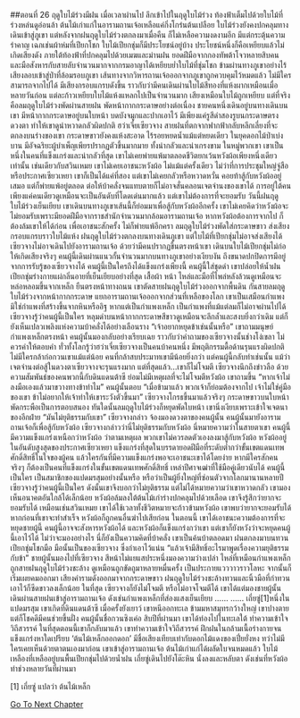 ##ตอนที่ 26 ฤดูใบไม้ร่วงมีฝน
เมื่อเวลาผ่านไป ลึกเข้าไปในฤดูใบไม้ร่วง ท้องฟ้าเต็มไปด้วยใบไม้ที่ร่วงหล่นดูอ่อนล้า ต้นไม้เก่าแก่ในอารามถานเจ้อเหลือแค่กิ่งโกร๋นต้นเปลือย
ใบไม้ร่วงยังคงปกคลุมทางเดินเข้าสู่ภูเขา แต่หลังจากฝนฤดูใบไม้ร่วงตกลงมาเมื่อคืน ก็ไม่เหลือความงดงามอีก มีแต่กระตุ้นความรำคาญ เฉกเช่นผ้าห่มที่เปียกโชก
ใบไม้เปียกชุ่มก็มีประโยชน์อยู่บ้าง ประโยชน์หนึ่งก็คือเหยียบแล้วไม่เกิดเสียงดัง ภายใต้ท้องฟ้าที่ปกคลุมไปด้วยเมฆและม่านฝน ยอดฝีมือจากกองทัพต้าโจวหลายสิบคน และมือสังหารกับสายลับจำนวนมากจากกรมอาญาได้เหยียบย่ำใบไม้ที่ชุ่มโชก ข้ามผ่านทางภูเขาอย่างไร้เสียงลอบเข้าสู่ป่าที่ล้อมรอบภูเขา
เส้นทางจากวิหารถานเจ้อออกจากภูเขาถูกควบคุมไว้หมดแล้ว ไม่มีใครสามารถจากไปได้
มีเสียงกรอบแกรบดังขึ้น ราวกับว่ามีคนเดินผ่านใบไม้สีทองที่แห้งผากเหมือนเมื่อหลายวันก่อน แต่ละก้าวเหยียบใบไม้แห้งแหลกไปเป็นจำนวนมาก
เสียงเหมือนใบไม้ถูกเหยียบ แต่ที่จริงคือลมฤดูใบไม้ร่วงพัดผ่านสายฝน พัดหน้ากากกระดาษอย่างต่อเนื่อง
ชายคนหนึ่งเดินอยู่บนทางเดินบนเขา มีหน้ากากกระดาษอยู่บนใบหน้า บดบังจมูกและปากเอาไว้ มีเพียงแค่รูสีดำสองรูบนกระดาษตรงดวงตา ทำให้เขาดูน่าหวาดกลัวผิดปกติ
ฮว่าเจี่ยเซียวจาง
สายฝนที่ตกจากฟากฟ้ากลับหลีกเลี่ยงที่จะตกลงบนร่างของเขา กระดาษขาวยังคงแห้งสะอาด ไร้รอยหยดน้ำแม้แต่หยดเดียว
ในยุคดอกไม้ป่าเบ่งบาน มีอัจฉริยะผู้บำเพ็ญเพียรปรากฏตัวขึ้นมากมาย ทั้งน่ากลัวและน่าเกรงขาม ในหมู่พวกเขา เขาเป็นหนึ่งในคนที่แข็งแกร่งและน่ากลัวที่สุด
เขาไม่เคยพ่ายแพ้มาตลอดชีวิตยกเว้นหวังผ้อเพียงหนึ่งเดียวเท่านั้น เช่นเดียวกับสวินเหมย เขาไม่เคยเอาชนะหวังผ้อ ไม่แม้แต่ครั้งเดียว ไม่ว่าที่การประชุมใหญ่จู่สือหรือประกาศเซียวเหยา เขาก็เป็นได้แค่ที่สอง
แต่เขาไม่เคยกลัวหรือหวาดหวั่น คอยท้าสู้กับหวังผ้ออยู่เสมอ แต่ก็พ่ายแพ้อยู่ตลอด ต่อให้บ้าคลั่งจนแทบตายก็ไม่อาจสั่นคลอนเจตจำนงของเขาได้
การอยู่ใต้คนเพียงแค่คนเดียวดูเหมือนจะเป็นอันดับที่โดดเด่นมากแล้ว แต่เขาไม่ต้องการที่จะยอมรับ
วันนี้ฝนฤดูใบไม้ร่วงเย็นเยียบ เขาเดินบนทางภูเขาเส้นนี้ก็ย่อมมาเพื่อสู้กับหวังผ้ออีกครั้ง
เขาไม่เคยคิดว่าหวังผ้อจะไม่ยอมรับเพราะมียอดฝีมือจากราชสำนักจำนวนมากล้อมอารามถานเจ้อ หากหวังผ้อต้องการจากไป ก็ต้องล้มเขาให้ได้ก่อน
เพื่อเอาชนะสักครั้ง ไม่ก็พ่ายแพ้อีกครา
ลมฤดูใบไม้ร่วงพัดใส่กระดาษขาว ส่งเสียงกรอบแกรบราวใบไม้แห้ง
ฝนฤดูใบไม้ร่วงตกลงบนทางเดินภูเขา แต่ใบไม้ที่เปียกชุ่มไม่อาจส่งเสียงได้
เซียวจางไม่อาจเดินไปยังอารามถานเจ้อ ด้วยว่ามีคนปรากฏขึ้นตรงหน้าเขา
เดินบนใบไม้เปียกชุ่มไม่ก่อให้เกิดเสียงจริงๆ คนผู้นี้เดินผ่านแนวกั้นจำนวนมากบนทางภูเขาอย่างเงียบงัน ถึงขนาดปกปิดการมีอยู่จากการรับรู้ของเซียวจางได้
คนผู้นี้เป็นใครถึงได้แข็งแกร่งเพียงนี้
คนผู้นี้ใส่ชุดดำ เขาปล่อยให้น้ำฝนเปียกชุ่มร่างกายแผ่กลิ่นอายที่เย็นเยียบอย่างที่สุด
เสื้อผ้า หน้า ไหล่และมือที่ไพล่หลังล้วนดูเหมือนจะหล่อหลอมขึ้นจากเหล็ก
ยืนตรงหน้าทางถนน เขาตัดสายฝนฤดูใบไม้ร่วงออกจากพื้นดิน กันสายลมฤดูใบไม้ร่วงจากหน้ากากกระดาษ แยกอารามถานเจ้อออกจากส่วนที่เหลือของโลก
เขาเป็นเสมือนกำแพง มิใช่กำแพงที่สร้างขึ้นจากหินหรืออิฐ หากแต่เป็นกำแพงเหล็ก เป็นกำแพงที่แม้แต่ลมก็ไม่อาจผ่านไปได้
เซียวจางรู้ว่าคนผู้นี้เป็นใคร หลุมดำบนหน้ากากกระดาษสีขาวดูเหมือนจะลึกล้ำและสงบยิ่งกว่าเดิม แต่ก็ยังเห็นเปลวเพลิงแห่งความบ้าคลั่งได้อย่างเลือนราง
“เจ้าอยากหยุดข้าเช่นนั้นหรือ” เขาถามมนุษย์กำแพงเหล็กตรงหน้า
คนผู้นั้นมองกลับอย่างเรียบเฉย ราวกับว่าคำถามของเซียวจางนั้นช่างโง่เขลา ไม่ควรค่าให้ตอบคำ
ทั่วทั้งโลกรู้ว่าฮว่าเจี่ยเซียวจางเป็นคนบ้าคนหนึ่ง มีพฤติกรรมดื้อด้านรุนแรงผิดปกติ ไม่มีใครกล้าก่อกวนเขาแม้แต่น้อย คนที่กล้าสบประมาทเขามีน้อยยิ่งกว่า
แต่คนผู้นี้กลับทำเช่นนั้น แม้ว่าเจตจำนงต่อสู้ในดวงตาเซียวจางจะรุนแรงมาก แต่ที่สุดแล้ว...เขาก็ไม่โจมตี
เซียวจางนึกถึงข่าวลือ ด้วยความสัมพันธ์ของคนพวกนี้กับดินแดนต้าซี ย่อมไม่มีเหตุผลที่จะไม่โจมตีหวังผ้อ เขาถามขึ้น “หากเจ้าไม่ลงมือเองแล้วมาขวางทางข้าทำไม”
คนผู้นั้นตอบ “เมื่อข้ามาแล้ว พวกเจ้าก็ย่อมต้องจากไป เจ้าไม่ใช่คู่มือของเขา ข้าไม่อยากให้เจ้าทำให้เขาระวังตัวขึ้นมา”
เซียวจางโกรธขึ้นมาแล้วจริงๆ กระดาษขาวบนใบหน้าพัดกระพือเป็นการตอบสนอง
ทันใดนั้นลมฤดูใบไม้ร่วงก็หยุดพัดใบหน้า เขานิ่งเงียบเพราะเข้าใจเจตนาของอีกฝ่าย
“มันไม่ยุติธรรมกับเขา” เซียวจางกล่าว จ้องมองดวงตาของคนผู้นั้น
คนผู้นั้นมายังอารามถานเจ้อก็เพื่อสู้กับหวังผ้อ
เซียวจางกล่าวว่านี่ไม่ยุติธรรมกับหวังผ้อ
นี่หมายความว่าในสายตาเขา คนผู้นี้มีความแข็งแกร่งเหนือกว่าหวังผ้อ ว่าตามเหตุผล พวกเขาไม่ควรลดตัวเองลงมาสู้กับหวังผ้อ
หวังผ้ออยู่ในอันดับสูงสุดของประกาศเซียวเหยา แข็งแกร่งที่สุดในบรรดายอดฝีมือที่ระดับต่ำกว่าขั้นเขตแดนเทพศักดิ์สิทธิ์ในใจของผู้คน แล้วใครกันที่มีความแข็งแกร่งพอจะเอาชนะเขาได้โดยง่าย
หากมีใครสักคนจริงๆ ก็ต้องเป็นคนที่แข็งแกร่งในขั้นเขตแดนเทพศักดิ์สิทธิ์ เหล่าปีศาจเฒ่าที่ใช้มือคู่เดียวนับได้
คนผู้นี้เป็นใคร เป็นสมาชิกของแปดมรสุมอย่างนั้นหรือ หรือว่าเป็นผู้ยิ่งใหญ่ที่ซ่อนตัวจากโลกมานานหลายปี
เซียวจางรู้ว่าคนผู้นี้เป็นใคร ดังนั้นเขาจึงบอกว่าไม่ยุติธรรม แต่ไม่ได้หมายความว่าเขาหวาดกลัว
เขามองเห็นอนาคตอันใกล้ได้เล็กน้อย หวังผ้อล้มลงใต้ต้นไม้เก่าร่างปกคลุมไปด้วยเลือด
เขาจึงรู้สึกว่ายากจะยอมรับได้
เหมือนเช่นสวินเหมย เขาได้ใช้เวลาทั้งชีวิตหมายจะก้าวข้ามหวังผ้อ เขาพบว่ายากจะยอมรับได้หากก่อนที่เขาจะทำสำเร็จ หวังผ้อก็ถูกคนอื่นฆ่าไปเสียก่อน
ในตอนนี้ เขาได้เอาชนะความต้องการที่จะหยุดชายผู้นี้
คนผู้นี้อาจจะสังหารหวังผ้อได้ และหวังผ้อก็แข็งแกร่งกว่าเขา แต่เขาก็ยังหวังว่าจะหยุดคนผู้นี้เอาไว้ได้ ไม่ว่าจะมองอย่างไร นี่ก็ยังเป็นความคิดที่บ้าคลั่ง
เขาเป็นค้นบ้าตลอดมา
ฝนตกลงมาบนทวน เปียกชุ่มโชกมือ
มือนั้นเป็นของเซียวจาง ซึ่งกำเอาไว้แน่น
“แล้วเจ้ามีสิทธิ์อะไรมาพูดเรื่องความยุติธรรมกับข้า”
ชายผู้นั้นมองไปที่เซียวจาง สีหน้าไม่แยแสประหนึ่งมองความว่างเปล่า
ไหล่ที่เหมือนกำแพงเหล็กถูกสายฝนฤดูใบไม้ร่วงชะล้าง ดูเหมือนถูกขัดถูมาหลายหมื่นครั้ง เป็นประกายแวววาวราวโลหะ จากนั้นก็เริ่มเผยคมออกมา
เสียงคำรามดังออกมาจากกระดาษขาว
ฝนฤดูใบไม้ร่วงชะล้างทวนและนิ้วมือที่กำทวนเอาไว้ก็ซีดขาวลงเล็กน้อย
ในที่สุด เซียวจางก็ยังไม่โจมตี
หรือไม่อาจโจมตีได้
เขาได้แต่มองชายผู้นั้นเดินผ่านสายฝนเข้าสู่อารามถานเจ้อ
ดังเช่นกำแพงเหล็กที่ส่องแสงเย็นเยียบ
……
……
เถี่ยซู่[1]หนึ่งในแปดมรสุม
เขาเกิดที่ดินแดนต้าซี เมื่อครั้งยังเยาว์ เขาหนีออกทะเล ข้ามมหาสมุทรกว้างใหญ่ เขาปางตายแต่ก็โชคดีมีคนช่วยขึ้นฝั่ง คนผู้นั้นชื่อกวนซิงเค่อ
สิบปีที่ผ่านมา เขาได้ท่องไปในทะเลใต้ ทำความเข้าใจวิถีสวรรค์ ในที่สุดตอนนี้เขาก็กลับมาแล้ว
เขาทำความเข้าใจวิถีสวรรค์ ฝึกฝนในกล้ามเนื้อร่างกายจนแข็งแกร่งหาใดเปรียบ
‘ต้นไม้เหล็กออกดอก’ มีชื่อเสียงเทียบเท่ากับดอกไม้แดงของเปี๋ยยั่งหง ทว่าไม่มีใครเคยเห็นด้วยตาตนเองมาก่อน
เขาเข้าสู่อารามถานเจ้อ
ต้นไม้เก่าแก่ได้ผลัดใบจนหมดแล้ว ใบไม้เหลืองที่เหลืออยู่บนพื้นเปียกชุ่มไปด้วยน้ำฝน
เถี่ยซู่เดินไปยังโต๊ะหิน นั่งลงและหลับตา
ดังเช่นที่หวังผ้อทำช่วงหลายวันที่ผ่านมา

[1] เถี่ยซู่ แปลว่า ต้นไม้เหล็ก


[Go To Next Chapter]( ./699.md)